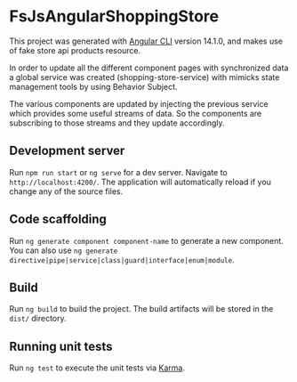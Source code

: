 # FsJsAngularShoppingStore

This project was generated with [Angular CLI](https://github.com/angular/angular-cli) version 14.1.0,
and makes use of fake store api products resource. 

In order to update all the different component pages
with synchronized data a global service was created (shopping-store-service) with 
mimicks state management tools by using Behavior Subject.

The various components are updated by injecting the previous service which provides 
some useful streams of data. So the components are subscribing to those streams and they 
update accordingly.

## Development server

Run `npm run start` or `ng serve` for a dev server. Navigate to `http://localhost:4200/`. The application will automatically reload if you change any of the source files.

## Code scaffolding

Run `ng generate component component-name` to generate a new component. You can also use `ng generate directive|pipe|service|class|guard|interface|enum|module`.

## Build

Run `ng build` to build the project. The build artifacts will be stored in the `dist/` directory.

## Running unit tests

Run `ng test` to execute the unit tests via [Karma](https://karma-runner.github.io).

